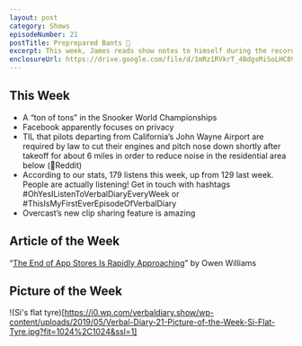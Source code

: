 ```yaml
---
layout: post
category: Shows
episodeNumber: 21
postTitle: Preprepared Bants 😤
excerpt: This week, James reads show notes to himself during the recording while Si wonders why he bothered.
enclosureUrl: https://drive.google.com/file/d/1mRz1RVkrT_4BdgsMiSoLHC8VFrSKC_pz/view?usp=drivesdk
---
```


## This Week

- A “ton of tons” in the Snooker World Championships
- Facebook apparently focuses on privacy
- TIL that pilots departing from California’s John Wayne Airport are required by law to cut their engines and pitch nose down shortly after takeoff for about 6 miles in order to reduce noise in the residential area below (🔗Reddit)
- According to our stats, 179 listens this week, up from 129 last week. People are actually listening! Get in touch with hashtags #OhYesIListenToVerbalDiaryEveryWeek or #ThisIsMyFirstEverEpisodeOfVerbalDiary
- Overcast’s new clip sharing feature is amazing

## Article of the Week

“[The End of App Stores Is Rapidly Approaching](https://onezero.medium.com/the-end-of-app-stores-is-rapidly-approaching-b972da395097)” by Owen Williams

## Picture of the Week 

!(Si's flat tyre)[https://i0.wp.com/verbaldiary.show/wp-content/uploads/2019/05/Verbal-Diary-21-Picture-of-the-Week-Si-Flat-Tyre.jpg?fit=1024%2C1024&ssl=1]
